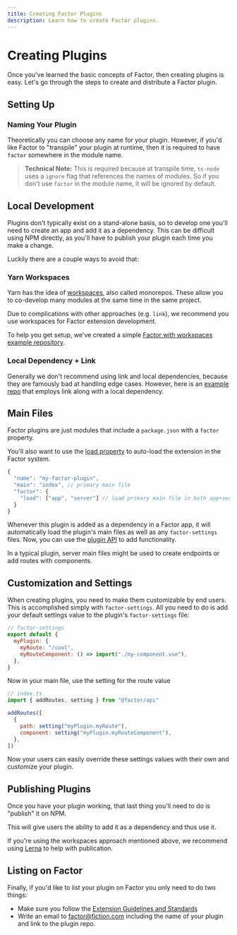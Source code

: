 ```yaml
---
title: Creating Factor Plugins
description: Learn how to create Factor plugins.
---
```


# Creating Plugins

Once you've learned the basic concepts of Factor, then creating plugins is easy. Let's go through the steps to create and distribute a Factor plugin.

## Setting Up

### Naming Your Plugin

Theoretically you can choose any name for your plugin. However, if you'd like Factor to "transpile" your plugin at runtime, then it is required to have `factor` somewhere in the module name.

> **Technical Note:** This is required because at transpile time, `ts-node` uses a `ignore` flag that references the names of modules. So if you don't use `factor` in the module name, it will be ignored by default.

## Local Development

Plugins don't typically exist on a stand-alone basis, so to develop one you'll need to create an app and add it as a dependency. This can be difficult using NPM directly, as you'll have to publish your plugin each time you make a change.

Luckily there are a couple ways to avoid that:

### Yarn Workspaces

Yarn has the idea of [workspaces](https://classic.yarnpkg.com/en/docs/workspaces/), also called monorepos. These allow you to co-develop many modules at the same time in the same project.

Due to complications with other approaches (e.g. `link`), we recommend you use workspaces for Factor extension development.

To help you get setup, we've created a simple [Factor with workspaces example repository](https://github.com/fiction-com/factor-example-workspace-development).

### Local Dependency + Link

Generally we don't recommend using link and local dependencies, because they are famously bad at handling edge cases. However, here is an [example repo](https://github.com/fiction-com/factor-example-local-dependency) that employs link along with a local dependency.

## Main Files

Factor plugins are just modules that include a `package.json` with a `factor` property.

You'll also want to use the [load property](./main-files) to auto-load the extension in the Factor system.

```js
{
  "name": "my-factor-plugin",
  "main": "index", // primary main file
  "factor": {
    "load": ["app", "server"] // load primary main file in both app+server environments
  }
}
```

Whenever this plugin is added as a dependency in a Factor app, it will automatically load the plugin's main files as well as any `factor-settings` files. Now, you can use the [plugin API](./filters-callbacks-events) to add functionality.

In a typical plugin, server main files might be used to create endpoints or add routes with components.

## Customization and Settings

When creating plugins, you need to make them customizable by end users. This is accomplished simply with `factor-settings`. All you need to do is add your default settings value to the plugin's `factor-settings` file:

```js
// factor-settings
export default {
  myPlugin: {
    myRoute: "/cool",
    myRouteComponent: () => import("./my-component.vue"),
  },
}
```

Now in your main file, use the setting for the route value

```js
// index.ts
import { addRoutes, setting } from "@factor/api"

addRoutes([
  {
    path: setting("myPlugin.myRoute"),
    component: setting("myPlugin.myRouteComponent"),
  },
])
```

Now your users can easily override these settings values with their own and customize your plugin.

## Publishing Plugins

Once you have your plugin working, that last thing you'll need to do is "publish" it on NPM.

This will give users the ability to add it as a dependency and thus use it.

If you're using the workspaces approach mentioned above, we recommend using [Lerna](https://github.com/lerna/lerna) to help with publication.

## Listing on Factor

Finally, if you'd like to list your plugin on Factor you only need to do two things:

- Make sure you follow the [Extension Guidelines and Standards](./extension-guidelines)
- Write an email to [factor@fiction.com](mailto:factor@fiction.com) including the name of your plugin and link to the plugin repo.
